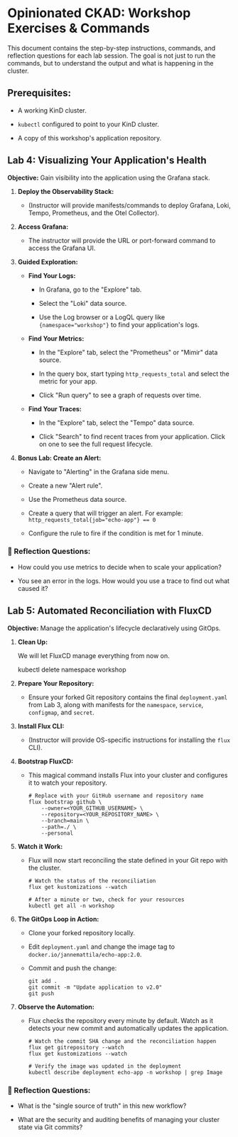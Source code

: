 # Opinionated CKAD: Workshop Exercises & Commands
This document contains the step-by-step instructions, commands, and reflection questions for each lab session. The goal is not just to run the commands, but to understand the output and what is happening in the cluster.

## Prerequisites:

* A working KinD cluster.

* ```kubectl``` configured to point to your KinD cluster.

* A copy of this workshop's application repository.

## Lab 4: Visualizing Your Application's Health
**Objective:** Gain visibility into the application using the Grafana stack.

1. **Deploy the Observability Stack:**

   * (Instructor will provide manifests/commands to deploy Grafana, Loki, Tempo, Prometheus, and the Otel Collector).

2. **Access Grafana:**

   * The instructor will provide the URL or port-forward command to access the Grafana UI.

3. **Guided Exploration:**

   * **Find Your Logs:**

     * In Grafana, go to the "Explore" tab.
    
     * Select the "Loki" data source.
    
     * Use the Log browser or a LogQL query like ```{namespace="workshop"}``` to find your application's logs.

   * **Find Your Metrics:**

     * In the "Explore" tab, select the "Prometheus" or "Mimir" data source.

     * In the query box, start typing ```http_requests_total``` and select the metric for your app.

     * Click "Run query" to see a graph of requests over time.

   * **Find Your Traces:**

     * In the "Explore" tab, select the "Tempo" data source.

     * Click "Search" to find recent traces from your application. Click on one to see the full request lifecycle.

4. **Bonus Lab: Create an Alert:**

   * Navigate to "Alerting" in the Grafana side menu.

   * Create a new "Alert rule".

   * Use the Prometheus data source.

   * Create a query that will trigger an alert. For example: ```http_requests_total{job="echo-app"} == 0```

   * Configure the rule to fire if the condition is met for 1 minute.

### 🤔 Reflection Questions:

* How could you use metrics to decide when to scale your application?

* You see an error in the logs. How would you use a trace to find out what caused it?

## Lab 5: Automated Reconciliation with FluxCD
**Objective:** Manage the application's lifecycle declaratively using GitOps.

1. **Clean Up:**

    We will let FluxCD manage everything from now on.

    kubectl delete namespace workshop

2. **Prepare Your Repository:**

   * Ensure your forked Git repository contains the final ```deployment.yaml``` from Lab 3, along with manifests for the ```namespace```, ```service```, ```configmap```, and ```secret```.

3. **Install Flux CLI:**

   * (Instructor will provide OS-specific instructions for installing the ```flux``` CLI).

4. **Bootstrap FluxCD:**

   * This magical command installs Flux into your cluster and configures it to watch your repository.
     ```shell
     # Replace with your GitHub username and repository name
     flux bootstrap github \
         --owner=<YOUR_GITHUB_USERNAME> \
         --repository=<YOUR_REPOSITORY_NAME> \
         --branch=main \
         --path=./ \
         --personal
     ```

5. **Watch it Work:**

   * Flux will now start reconciling the state defined in your Git repo with the cluster.

     ```shell
     # Watch the status of the reconciliation
     flux get kustomizations --watch
     
     # After a minute or two, check for your resources
     kubectl get all -n workshop
     ```

6. **The GitOps Loop in Action:**

   * Clone your forked repository locally.

   * Edit ```deployment.yaml``` and change the image tag to ```docker.io/jannemattila/echo-app:2.0```.

   * Commit and push the change:
     ```shell
     git add .
     git commit -m "Update application to v2.0"
     git push
     ```

7. **Observe the Automation:**

   * Flux checks the repository every minute by default. Watch as it detects your new commit and automatically updates the application.
     ```shell
     # Watch the commit SHA change and the reconciliation happen
     flux get gitrepository --watch
     flux get kustomizations --watch
     
     # Verify the image was updated in the deployment
     kubectl describe deployment echo-app -n workshop | grep Image
     ```

### 🤔 Reflection Questions:

* What is the "single source of truth" in this new workflow?

* What are the security and auditing benefits of managing your cluster state via Git commits?